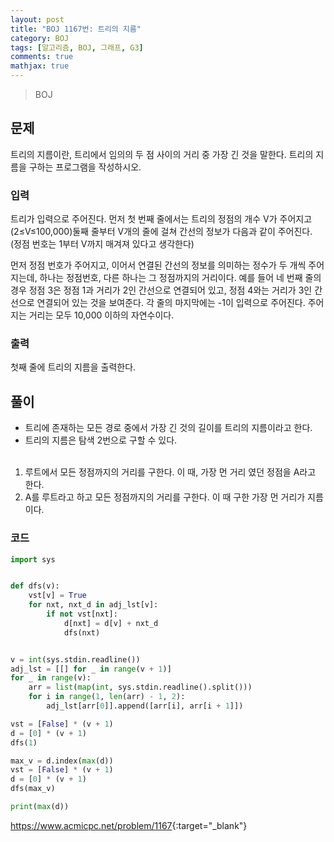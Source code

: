 ```yaml
---
layout: post
title: "BOJ 1167번: 트리의 지름"
category: BOJ
tags: [알고리즘, BOJ, 그래프, G3]
comments: true
mathjax: true
---
```


> BOJ

## 문제
트리의 지름이란, 트리에서 임의의 두 점 사이의 거리 중 가장 긴 것을 말한다. 트리의 지름을 구하는 프로그램을 작성하시오.

### 입력
트리가 입력으로 주어진다. 먼저 첫 번째 줄에서는 트리의 정점의 개수 V가 주어지고 (2≤V≤100,000)둘째 줄부터 V개의 줄에 걸쳐 간선의 정보가 다음과 같이 주어진다. (정점 번호는 1부터 V까지 매겨져 있다고 생각한다)

먼저 정점 번호가 주어지고, 이어서 연결된 간선의 정보를 의미하는 정수가 두 개씩 주어지는데, 하나는 정점번호, 다른 하나는 그 정점까지의 거리이다. 예를 들어 네 번째 줄의 경우 정점 3은 정점 1과 거리가 2인 간선으로 연결되어 있고, 정점 4와는 거리가 3인 간선으로 연결되어 있는 것을 보여준다. 각 줄의 마지막에는 -1이 입력으로 주어진다. 주어지는 거리는 모두 10,000 이하의 자연수이다.

### 출력
첫째 줄에 트리의 지름을 출력한다.


## 풀이
* 트리에 존재하는 모든 경로 중에서 가장 긴 것의 길이를 트리의 지름이라고 한다.
* 트리의 지름은 탐색 2번으로 구할 수 있다.<br><br>

1. 루트에서 모든 정점까지의 거리를 구한다. 이 때, 가장 먼 거리 였던 정점을 A라고 한다.
2. A를 루트라고 하고 모든 정점까지의 거리를 구한다. 이 때 구한 가장 먼 거리가 지름이다.


### 코드
```python
import sys


def dfs(v):
    vst[v] = True
    for nxt, nxt_d in adj_lst[v]:
        if not vst[nxt]:
            d[nxt] = d[v] + nxt_d
            dfs(nxt)


v = int(sys.stdin.readline())
adj_lst = [[] for _ in range(v + 1)]
for _ in range(v):
    arr = list(map(int, sys.stdin.readline().split()))
    for i in range(1, len(arr) - 1, 2):
        adj_lst[arr[0]].append([arr[i], arr[i + 1]])

vst = [False] * (v + 1)
d = [0] * (v + 1)
dfs(1)

max_v = d.index(max(d))
vst = [False] * (v + 1)
d = [0] * (v + 1)
dfs(max_v)

print(max(d))

```

<https://www.acmicpc.net/problem/1167>{:target="_blank"}
